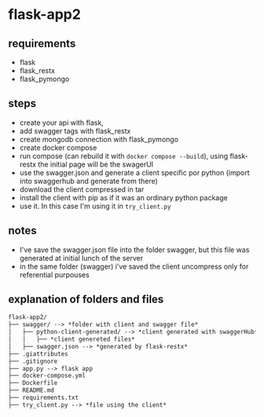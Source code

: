 # flask-app2

## requirements

- flask
- flask_restx
- flask_pymongo

## steps

- create your api with flask,
- add swagger tags with flask_restx
- create mongodb connection with flask_pymongo
- create docker compose
- run compose (can rebuild it with ``docker compose --build``), using flask-restx the initial page will be the swagerUI
- use the swagger.json and generate a client specific por python (import into swaggerhub and generate from there)
- download the client compressed in tar
- install the client with pip as if it was an ordinary python package
- use it. In this case I'm using it in `try_client.py`

## notes

- I've save the swagger.json file into the folder swagger, but this file was generated at initial lunch of the server
- in the same folder (swagger) i've saved the client uncompress only for referential purpouses

## explanation of folders and files

```txt
flask-app2/
├── swagger/ --> *folder with client and swagger file*
│   ├── python-client-generated/ --> *client generated with swaggerHub*
│   │   ├── *client genereted files*
│   ├── swagger.json --> *generated by flask-restx*
├── .giattributes
├── .gitignore
├── app.py --> flask app
├── docker-compose.yml
├── Dockerfile
├── README.md
├── requirements.txt
├── try_client.py --> *file using the client*
```
